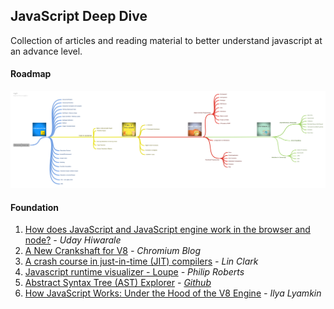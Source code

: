 ## JavaScript Deep Dive

Collection of articles and reading material to better understand javascript at an advance level.

#### Roadmap

![roadmap](./media/Advanced_Javascript.png)

#### Foundation

1. [How does JavaScript and JavaScript engine work in the browser and node?](https://medium.com/jspoint/how-javascript-works-in-browser-and-node-ab7d0d09ac2f) *- Uday Hiwarale*
2. [A New Crankshaft for V8](https://blog.chromium.org/2010/12/new-crankshaft-for-v8.html) *- Chromium Blog*
3. [A crash course in just-in-time (JIT) compilers](https://hacks.mozilla.org/2017/02/a-crash-course-in-just-in-time-jit-compilers/) *- Lin Clark*
4. [Javascript runtime visualizer - Loupe](http://latentflip.com/loupe/?code=ZnVuY3Rpb24gcHJpbnRIZWxsbygpIHsKICAgIGNvbnNvbGUubG9nKCdIZWxsbyBmcm9tIGJheicpOwp9CgpmdW5jdGlvbiBiYXooKSB7CiAgICBzZXRUaW1lb3V0KHByaW50SGVsbG8sIDMwMDApOwp9CgpmdW5jdGlvbiBiYXIoKSB7CiAgICBiYXooKTsKfQoKZnVuY3Rpb24gZm9vKCkgewogICAgYmFyKCk7Cn0KCmZvbygpOw%3D%3D!!!PGJ1dHRvbj5DbGljayBtZSE8L2J1dHRvbj4%3D) *- Philip Roberts*
5. [Abstract Syntax Tree (AST) Explorer](https://astexplorer.net/) *- [Github](https://github.com/fkling/astexplorer)*
6. [How JavaScript Works: Under the Hood of the V8 Engine](https://www.freecodecamp.org/news/javascript-under-the-hood-v8/) *- Ilya Lyamkin*


